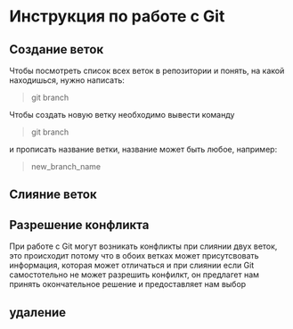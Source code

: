 # Инструкция по работе с Git 

## Создание веток 
Чтобы посмотреть список всех веток в репозитории и понять, на какой находишься, нужно написать: 
>git branch

Чтобы создать новую ветку необходимо вывести команду 
> git branch 

и прописать название ветки, название может быть любое, например:
> new_branch_name


## Слияние веток 

## Разрешение конфликта 
При работе с Git могут возникать конфликты при слиянии двух веток, это происходит потому что в обоих ветках может присутсвовать информация, которая может отличаться и при слиянии если Git самостотельно не может разрешить конфилкт, он предлагет нам принять окончательное решение и предоставляет нам выбор 

## удаление

